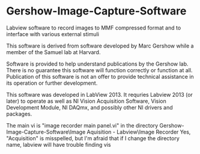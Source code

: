# Gershow-Image-Capture-Software
Labview software to record images to MMF compressed format and to interface with various external stimuli

This software is derived from software developed by Marc Gershow while a member of the Samuel lab at Harvard.

Software is provided to help understand publications by the Gershow lab. There is no guarantee this software will function correctly or function at all. Publication of this software is not an offer to provide technical assistance in its operation or further development. 

This software was developed in LabView 2013. It requries Labview 2013 (or later) to operate as well as NI Vision Acquisition Software, Vision Development Module, NI DAQmx, and possibly other NI drivers and packages.

The main vi is "image recorder main panel.vi" in the directory
Gershow-Image-Capture-Software\Image Aquisition - Labview\Image Recorder
Yes, "Acquisition" is misspelled, but I'm afraid that if I change the directory name, labview will have trouble finding vis


